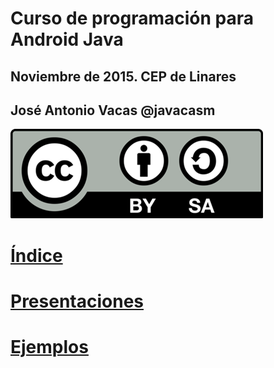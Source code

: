 # Curso de programación para Android Java 

## Noviembre de 2015. CEP de Linares

## José Antonio Vacas @javacasm

![cc](https://raw.githubusercontent.com/javacasm/CodeWeek-programacion/master/images/Licencia_CC.png)

# [Índice](https://github.com/javacasm/AndroidJava2015/blob/master/temario/indice.md)

# [Presentaciones](https://github.com/javacasm/AndroidJava2015/tree/master/temario)

# [Ejemplos](https://github.com/javacasm/codigo-curso-android)
